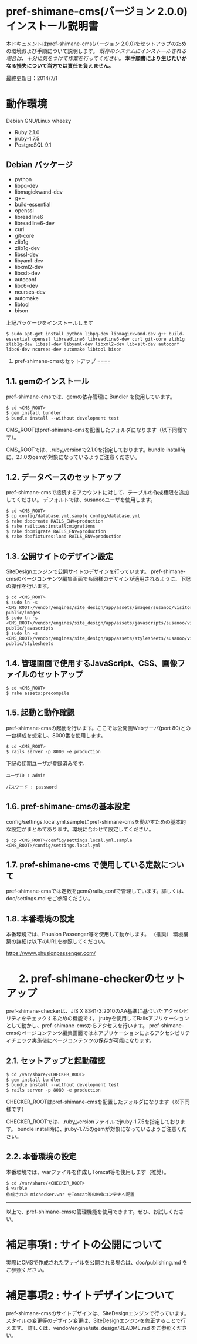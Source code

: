 
pref-shimane-cms(バージョン 2.0.0) インストール説明書
====
本ドキュメントはpref-shimane-cms(バージョン 2.0.0)をセットアップのための環境および手順について説明します。
*既存のシステムにインストールされる場合は、十分に気をつけて作業を行ってください。*
**本手順書により生じたいかなる損失について当方では責任を負えません。**

最終更新日：2014/7/1


動作環境
====
Debian GNU/Linux wheezy

* Ruby 2.1.0
* jruby-1.7.5
* PostgreSQL 9.1

Debian パッケージ
----
* python
* libpq-dev
* libmagickwand-dev
* g++
* build-essential
* openssl
* libreadline6
* libreadline6-dev
* curl
* git-core
* zlib1g
* zlib1g-dev
* libssl-dev
* libyaml-dev
* libxml2-dev
* libxslt-dev
* autoconf
* libc6-dev
* ncurses-dev
* automake
* libtool
* bison

上記パッケージをインストールします
```
$ sudo apt-get install python libpq-dev libmagickwand-dev g++ build-essential openssl libreadline6 libreadline6-dev curl git-core zlib1g zlib1g-dev libssl-dev libyaml-dev libxml2-dev libxslt-dev autoconf libc6-dev ncurses-dev automake libtool bison
```

1. pref-shimane-cmsのセットアップ
====

1.1. gemのインストール
----
pref-shimane-cmsでは、gemの依存管理に Bundler を使用しています。
```
$ cd <CMS_ROOT>
$ gem install bundler
$ bundle install --without development test
```
CMS_ROOTはpref-shimane-cmsを配置したフォルダになります（以下同様です）。

CMS_ROOTでは、.ruby_versionで2.1.0を指定しております。bundle install時に、2.1.0のgemが対象になっているようご注意ください。


1.2. データベースのセットアップ
----
pref-shimane-cmsで接続するアカウントに対して、テーブルの作成権限を追加してください。
デフォルトでは、susanooユーザを使用します。
```
$ cd <CMS_ROOT>
$ cp config/database.yml.sample config/database.yml
$ rake db:create RAILS_ENV=production
$ rake railties:install:migrations
$ rake db:migrate RAILS_ENV=production
$ rake db:fixtures:load RAILS_ENV=production
```


1.3. 公開サイトのデザイン設定
----
SiteDesignエンジンで公開サイトのデザインを行っています。
pref-shimane-cmsのページコンテンツ編集画面でも同様のデザインが適用されるように、下記の操作を行います。
```
$ cd <CMS_ROOT>
$ sudo ln -s <CMS_ROOT>/vendor/engines/site_design/app/assets/images/susanoo/visitors public/images
$ sudo ln -s <CMS_ROOT>/vendor/engines/site_design/app/assets/javascripts/susanoo/visitors public/javascripts
$ sudo ln -s <CMS_ROOT>/vendor/engines/site_design/app/assets/stylesheets/susanoo/visitors public/stylesheets
```

1.4. 管理画面で使用するJavaScript、CSS、画像ファイルのセットアップ
----

```
$ cd <CMS_ROOT>
$ rake assets:precompile
```


1.5. 起動と動作確認
----
pref-shimane-cmsの起動を行います。ここでは公開側Webサーバ(port 80)との一台構成を想定し、8000番を使用します。

```
$ cd <CMS_ROOT>
$ rails server -p 8000 -e production
```

下記の初期ユーザが登録済みです。

```
ユーザID : admin

パスワード : password
```

1.6. pref-shimane-cmsの基本設定
----
config/settings.local.yml.sampleにpref-shimane-cmsを動かすための基本的な設定がまとめてあります。環境に合わせて設定してください。

```
$ cp <CMS_ROOT>/config/settings.local.yml.sample <CMS_ROOT>/config/settings.local.yml
```

1.7. pref-shimane-cms で使用している定数について
----
pref-shimane-cmsでは定数をgemのrails_confで管理しています。詳しくは、doc/settings.md をご参照ください。

1.8. 本番環境の設定
----
本番環境では、Phusion Passenger等を使用して動かします。  （推奨）
環境構築の詳細は以下のURLを参照してください。

https://www.phusionpassenger.com/

   　
2. pref-shimane-checkerのセットアップ
====
pref-shimane-checkerは、JIS X 8341-3:2010のAA基準に基づいたアクセシビリティをチェックするための機能です。
jrubyを使用してRailsアプリケーションとして動かし、pref-shimane-cmsからアクセスを行います。
pref-shimane-cmsのページコンテンツ編集画面では本アプリケーションによるアクセシビリティチェック実施後にページコンテンツの保存が可能になります。

2.1. セットアップと起動確認
----
```
$ cd /var/share/<CHECKER_ROOT>
$ gem install bundler
$ bundle install --without development test
$ rails server -p 8080 -e production
```
CHECKER_ROOTはpref-shimane-cmsを配置したフォルダになります（以下同様です）

CHECKER_ROOTでは、.ruby_versionファイルでjruby-1.7.5を指定しております。
bundle install時に、jruby-1.7.5のgemが対象になっているようご注意ください。


2.2. 本番環境の設定
----
本番環境では、warファイルを作成しTomcat等を使用します（推奨）。

```
$ cd /var/share/<CHECKER_ROOT>
$ warble
作成された michecker.war をTomcat等のWebコンテナへ配置
```

----

以上で、pref-shimane-cmsの管理機能を使用できます。ぜひ、お試しください。



補足事項1 : サイトの公開について
====
実際にCMSで作成されたファイルを公開される場合は、doc/publishing.md をご参照ください。


補足事項2 : サイトデザインについて
====
pref-shimane-cmsのサイトデザインは、SiteDesignエンジンで行っています。スタイルの変更等のデザイン変更は、SiteDesignエンジンを修正することで行えます。
詳しくは、vendor/engine/site_design/README.md をご参照ください。



